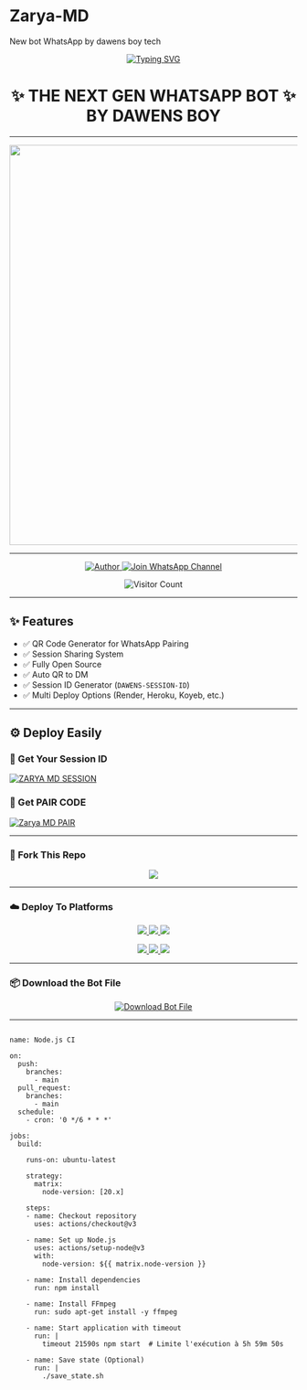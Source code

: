 # Zarya-MD
New bot WhatsApp by dawens boy tech
<p align="center">
  <a href="https://git.io/typing-svg">
    <img src="https://readme-typing-svg.demolab.com?font=Black+Ops+One&size=80&pause=1000&color=8A2BE2&center=true&vCenter=true&width=1000&height=200&lines=ZARYA-MD;VERSION+2025;BY+DAWENS+BOY96" alt="Typing SVG" />
  </a>
</p>

<h1 align="center">✨ THE NEXT GEN WHATSAPP BOT ✨<br>BY DAWENS BOY</h1>

---

<p align="center">
  <img src="https://files.catbox.moe/icb6yv.jpeg" width="700"/>
</p>

---

<p align="center">
  <a href=“ https://github.com/DAWENS-BOY96/Zaryabot-V1">
    <img title="Author" src="https://img.shields.io/badge/Author-DAWENS%20BOY96-ff004d?style=for-the-badge&logo=github&logoColor=white" />
  </a>
  <a href="https://whatsapp.com/channel/0029VbCHd5V1dAw132PB7M1B">
    <img title="Join WhatsApp Channel" src="https://img.shields.io/badge/Join-WhatsApp%20Channel-25D366?style=for-the-badge&logo=whatsapp&logoColor=white" />
  </a>
</p>

<p align="center">
  <img src="https://profile-counter.glitch.me/ZaryaMD/count.svg" alt="Visitor Count" />
</p>

---

## ✨ Features

- ✅ QR Code Generator for WhatsApp Pairing  
- ✅ Session Sharing System  
- ✅ Fully Open Source  
- ✅ Auto QR to DM  
- ✅ Session ID Generator (`DAWENS-SESSION-ID`)  
- ✅ Multi Deploy Options (Render, Heroku, Koyeb, etc.)

---

## ⚙️ Deploy Easily

### 🔑 Get Your Session ID
[![ZARYA MD SESSION](https://img.shields.io/badge/ZARYA%20-MD%20SESSION-25D366?style=for-the-badge&logo=whatsapp&logoColor=white)](https://zarya-6.onrender.com)


### 🔑 Get PAIR CODE
[![Zarya MD PAIR](https://img.shields.io/badge/ZARYA%20-MD%20SESSION-25D366?style=for-the-badge&logo=whatsapp&logoColor=white)](https://zarya-5.onrender.com/pair)


---

### 🚀 Fork This Repo

<p align="center">
  <a href="https://github.com/DAWENS-BOY96/Zaryabot-V1/fork">
    <img src="https://img.shields.io/badge/Fork%20This-Repository-8A2BE2?style=for-the-badge&logo=github&logoColor=white" />
  </a>
</p>

---

### ☁️ Deploy To Platforms

<p align="center">
  <a href="https://replit.com/github/DAWENS-BOY96/Zaryabot-V1">
    <img src="https://img.shields.io/badge/Deploy%20To%20Replit-FFA500?style=for-the-badge&logo=replit&logoColor=white" />
  </a>
  <a href="https://railway.app/new/template?template= https://github.com/DAWENS-BOY96/Zaryabot-V1">
    <img src="https://img.shields.io/badge/Deploy%20To%20Railway-8B5CF6?style=for-the-badge&logo=railway&logoColor=white" />
  </a>
  <a href="https://render.com/">
    <img src="https://img.shields.io/badge/Deploy%20To%20Render-06B6D4?style=for-the-badge&logo=render&logoColor=white" />
  </a>
</p>

<p align="center">
  <a href="https://dashboard.heroku.com/new?template= https://github.com/DAWENS-BOY96/Zaryabot-V1/tree/main">
    <img src="https://img.shields.io/badge/Deploy-Heroku-FF004D?style=for-the-badge&logo=heroku&logoColor=white" />
  </a>
  <a href="https://host.talkdrove.com/share-bot/82">
    <img src="https://img.shields.io/badge/Deploy-TaikDrove-6971FF?style=for-the-badge&logo=google-cloud&logoColor=white" />
  </a>
  <a href="https://app.koyeb.com/services/deploy?type=git&repository=DAWENS-BOY96/Zaryabot-V1&ports=3000">
    <img src="https://img.shields.io/badge/Deploy-Koyeb-FF009D?style=for-the-badge&logo=koyeb&logoColor=white" />
  </a>
</p>

---

### 📦 Download the Bot File

<p align="center">
  <a href="https://github.com/DAWENS-BOY96/Zaryabot-V1/archive/refs/heads/main.zip">
    <img src="https://img.shields.io/badge/Download%20Bot-file-FF009D?style=for-the-badge&logo=github&logoColor=white" alt="Download Bot File" />
  </a>
</p>

---

``` DEPLOY ON WORKFLOW ⚡

name: Node.js CI

on:
  push:
    branches:
      - main
  pull_request:
    branches:
      - main
  schedule:
    - cron: '0 */6 * * *'  

jobs:
  build:

    runs-on: ubuntu-latest

    strategy:
      matrix:
        node-version: [20.x]

    steps:
    - name: Checkout repository
      uses: actions/checkout@v3

    - name: Set up Node.js
      uses: actions/setup-node@v3
      with:
        node-version: ${{ matrix.node-version }}

    - name: Install dependencies
      run: npm install

    - name: Install FFmpeg
      run: sudo apt-get install -y ffmpeg

    - name: Start application with timeout
      run: |
        timeout 21590s npm start  # Limite l'exécution à 5h 59m 50s

    - name: Save state (Optional)
      run: |
        ./save_state.sh
